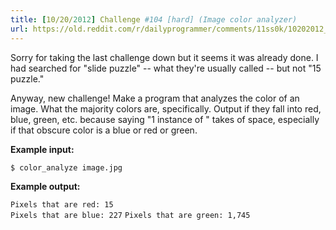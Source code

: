 ```yaml
---
title: [10/20/2012] Challenge #104 [hard] (Image color analyzer)
url: https://old.reddit.com/r/dailyprogrammer/comments/11ss0k/10202012_challenge_104_hard_image_color_analyzer/
---
```


Sorry for taking the last challenge down but it seems it was already done. I had searched for "slide puzzle" -- what they're usually called -- but not "15 puzzle."

Anyway, new challenge! Make a program that analyzes the color of an image. What the majority colors are, specifically. Output if they fall into red, blue, green, etc. because saying "1 instance of <obscure color here>" takes of space, especially if that obscure color is a blue or red or green.

**Example input:**

`$ color_analyze image.jpg`

**Example output:**

`Pixels that are red: 15`  
`Pixels that are blue: 227`
`Pixels that are green: 1,745`